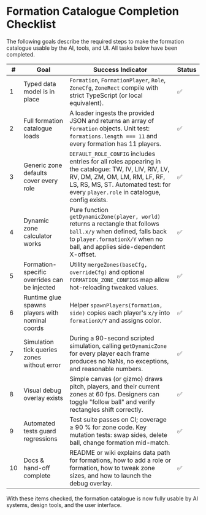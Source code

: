 # Formation Catalogue Completion Checklist

The following goals describe the required steps to make the formation catalogue usable by the AI, tools, and UI. All tasks below have been completed.

| # | Goal | Success Indicator | Status |
|---|------|------------------|--------|
|1|Typed data model is in place|`Formation`, `FormationPlayer`, `Role`, `ZoneCfg`, `ZoneRect` compile with strict TypeScript (or local equivalent).|✅|
|2|Full formation catalogue loads|A loader ingests the provided JSON and returns an array of `Formation` objects. Unit test: `formations.length === 11` and every formation has 11 players.|✅|
|3|Generic zone defaults cover every role|`DEFAULT_ROLE_CONFIG` includes entries for all roles appearing in the catalogue: TW, IV, LIV, RIV, LV, RV, DM, ZM, OM, LM, RM, LF, RF, LS, RS, MS, ST. Automated test: for every `player.role` in catalogue, config exists.|✅|
|4|Dynamic zone calculator works|Pure function `getDynamicZone(player, world)` returns a rectangle that follows `ball.x/y` when defined, falls back to `player.formationX/Y` when no ball, and applies side-dependent X-offset.|✅|
|5|Formation-specific overrides can be injected|Utility `mergeZones(baseCfg, overrideCfg)` and optional `FORMATION_ZONE_CONFIGS` map allow hot-reloading tweaked values.|✅|
|6|Runtime glue spawns players with nominal coords|Helper `spawnPlayers(formation, side)` copies each player's `x/y` into `formationX/Y` and assigns color.|✅|
|7|Simulation tick queries zones without error|During a 90-second scripted simulation, calling `getDynamicZone` for every player each frame produces no NaNs, no exceptions, and reasonable numbers.|✅|
|8|Visual debug overlay exists|Simple canvas (or gizmo) draws pitch, players, and their current zones at 60 fps. Designers can toggle "follow ball" and verify rectangles shift correctly.|✅|
|9|Automated tests guard regressions|Test suite passes on CI; coverage ≥ 90 % for zone code. Key mutation tests: swap sides, delete ball, change formation mid-match.|✅|
|10|Docs & hand-off complete|README or wiki explains data path for formations, how to add a role or formation, how to tweak zone sizes, and how to launch the debug overlay.|✅|

With these items checked, the formation catalogue is now fully usable by AI systems, design tools, and the user interface.
